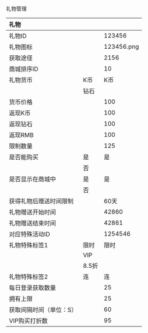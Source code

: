 礼物管理

| 礼物 |  |  |
| :--- | :--- | :--- |
|礼物ID||123456||礼物图标||123456.png||获取途径||2156||商城排序ID||10||礼物货币|K币|K币|||钻石|||货币价格||100||返现K币||100||返现钻石||100||返现RMB||100||限制数量||125||是否能购买|是|是|||否|||是否显示在商城中|是|是|||否|||获得礼物后赠送时间限制||60天||礼物赠送开始时间||42860||礼物赠送结束时间||42861||对应特殊活动ID||1254546||礼物特殊标签1|限时|限时|||VIP||||8.5折|||礼物特殊标签2|连|连||每日登录获取数量||25||拥有上限||25||获取间隔时间（单位：S）||60||VIP购买打折数||95|

